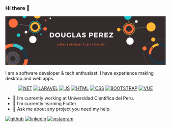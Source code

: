 ### Hi there 👋

![Profile Banner](https://raw.githubusercontent.com/Doug9507/Doug9507/master/Profile-Banner.png)

I am a software developer & tech enthusiast. I have experience making desktop and web apps.

<p align="center">
<a href="https://img.shields.io/badge/Backend-.NET-blue"><img src="https://img.shields.io/badge/Backend-.NET-blue" alt="NET"></a>
<a href="https://img.shields.io/badge/Backend-Laravel-red"><img src="https://img.shields.io/badge/Backend-Laravel-red" alt="LARAVEL"></a>
<a href="https://img.shields.io/badge/Frontend-JS-yellow"><img src="https://img.shields.io/badge/Frontend-JS-yellow" alt="JS"></a>
<a href="https://img.shields.io/badge/Frontend-HTML-orange"><img src="https://img.shields.io/badge/Frontend-HTML-orange" alt="HTML"></a>
<a href="https://img.shields.io/badge/Frontend-CSS-green"><img src="https://img.shields.io/badge/Frontend-CSS-green" alt="CSS"></a>
<a href="https://img.shields.io/badge/Frontend-BOOTSTRAP-blueviolet"><img src="https://img.shields.io/badge/Frontend-BOOTSTRAP-blueviolet" alt="BOOTSTRAP"></a>
<a href="https://img.shields.io/badge/Frontend-VUE-brightgreen"><img src="https://img.shields.io/badge/Frontend-VUE-brightgreen" alt="VUE"></a>
</p>

- 🔭 I’m currently working at Universidad Cientifica del Peru. 
- 🌱 I’m currently learning Flutter 
- 💬 Ask me about any project you need my help. 


[<img src='https://cdn.jsdelivr.net/npm/simple-icons@3.0.1/icons/github.svg' alt='github' height='40'>](https://github.com/Doug9507)  [<img src='https://cdn.jsdelivr.net/npm/simple-icons@3.0.1/icons/linkedin.svg' alt='linkedin' height='40'>](https://www.linkedin.com/in/jaime-douglas-pérez-barbarán-23aa29155//)  [<img src='https://cdn.jsdelivr.net/npm/simple-icons@3.0.1/icons/instagram.svg' alt='instagram' height='40'>](https://www.instagram.com/doug.perez/?hl=es-la/)  
<!--
**Doug9507/Doug9507** is a ✨ _special_ ✨ repository because its `README.md` (this file) appears on your GitHub profile.

Here are some ideas to get you started:

- 🔭 I’m currently working on ...
- 🌱 I’m currently learning ...
- 👯 I’m looking to collaborate on ...
- 🤔 I’m looking for help with ...
- 💬 Ask me about ...
- 📫 How to reach me: ...
- 😄 Pronouns: ...
- ⚡ Fun fact: ...
-->
